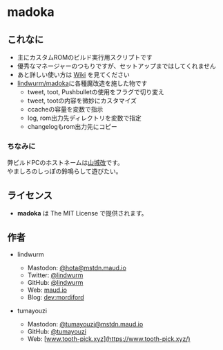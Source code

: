 # madoka

## これなに

- 主にカスタムROMのビルド実行用スクリプトです
- 優秀なマネージャーのつもりですが、セットアップまではしてくれません
- あと詳しい使い方は [Wiki](https://wiki.maud.io/madoka) を見てください
- [lindwurm/madoka](https://github.com/lindwurm/madoka)に各種魔改造を施した物です
  - tweet, toot, Pushbulletの使用をフラグで切り変え
  - tweet, tootの内容を微妙にカスタマイズ
  - ccacheの容量を変数で指示
  - log, rom出力先ディレクトリを変数で指定
  - changelogもrom出力先にコピー

### ちなみに

弊ビルドPCのホストネームは[山城改](https://dic.nicovideo.jp/id/5507571)です。  
やましろのしっぽの鈴鳴らして遊びたい。

## ライセンス

- **madoka** は The MIT License で提供されます。

## 作者

- lindwurm
    - Mastodon: [@hota@mstdn.maud.io](https://mstdn.maud.io/@hota)
    - Twitter: [@lindwurm](https://twitter.com/lindwurm)
    - GitHub: [@lindwurm](https://github.com/lindwurm)
    - Web: [maud.io](https://maud.io)
    - Blog: [dev:mordiford](https://dev.maud.io)

- tumayouzi
  - Mastodon: [@tumayouzi@mstdn.maud.io](https://mstdn.maud.io/@tumayouzi)
  - GitHub: [@tumayouzi](https://github.com/tumayouzi)
  - Web: [www.tooth-pick.xyz](https://www.tooth-pick.xyz/)
